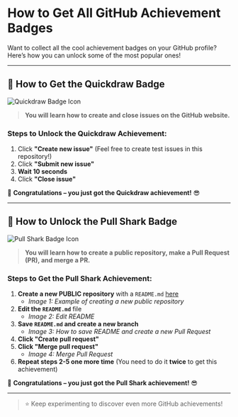 # How to Get All GitHub Achievement Badges

Want to collect all the cool achievement badges on your GitHub profile? Here’s how you can unlock some of the most popular ones!

---

## 🏅 How to Get the **Quickdraw** Badge

![Quickdraw Badge Icon](https://github.githubassets.com/images/modules/profile/achievements/quickdraw-default.png)

> **You will learn how to create and close issues on the GitHub website.**

### **Steps to Unlock the Quickdraw Achievement:**
1. Click **"Create new issue"** (Feel free to create test issues in this repository!)
2. Click **"Submit new issue"**
3. **Wait 10 seconds**
4. Click **"Close issue"**

🎉 **Congratulations – you just got the Quickdraw achievement!** 😎

---

## 🦈 How to Unlock the **Pull Shark** Badge

![Pull Shark Badge Icon](https://github.githubassets.com/images/modules/profile/achievements/pull-shark-default.png)

> **You will learn how to create a public repository, make a Pull Request (PR), and merge a PR.**

### **Steps to Get the Pull Shark Achievement:**

1. **Create a new PUBLIC repository** with a `README.md` [here](https://github.com/new)
   - *Image 1: Example of creating a new public repository*
2. **Edit the `README.md`** file
   - *Image 2: Edit README*
3. **Save `README.md` and create a new branch**
   - *Image 3: How to save README and create a new Pull Request*
4. **Click "Create pull request"**
5. **Click "Merge pull request"**
   - *Image 4: Merge Pull Request*
6. **Repeat steps 2-5 one more time** (You need to do it **twice** to get this achievement)

🎉 **Congratulations – you just got the Pull Shark achievement!** 😎

---

> ⭐️ Keep experimenting to discover even more GitHub achievements!

